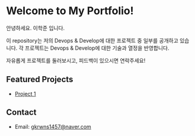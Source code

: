 # Welcome to My Portfolio!

안녕하세요.
이학준 입니다. 

이 repository는 저의 Devops & Develop에 대한 프로젝트 중 일부를 공개하고 있습니다.
각 프로젝트는 Devops & Develop에 대한 기술과 열정을 반영합니다.

자유롭게 프로젝트를 둘러보시고, 피드백이 있으시면 연락주세요!

## Featured Projects
- [Project 1](link-to-project-1)


## Contact
- Email: gkrwns1457@naver.com
